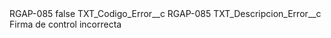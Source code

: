 <?xml version="1.0" encoding="UTF-8"?>
<CustomMetadata xmlns="http://soap.sforce.com/2006/04/metadata" xmlns:xsi="http://www.w3.org/2001/XMLSchema-instance" xmlns:xsd="http://www.w3.org/2001/XMLSchema">
    <label>RGAP-085</label>
    <protected>false</protected>
    <values>
        <field>TXT_Codigo_Error__c</field>
        <value xsi:type="xsd:string">RGAP-085</value>
    </values>
    <values>
        <field>TXT_Descripcion_Error__c</field>
        <value xsi:type="xsd:string">Firma de control incorrecta</value>
    </values>
</CustomMetadata>
